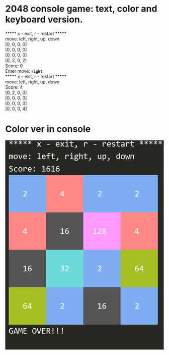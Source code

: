 # 2048 console game: text, color and keyboard version.
***** x - exit, r - restart *****  
move: left, right, up, down  
[0, 0, 0, 0]  
[0, 0, 0, 0]  
[0, 0, 0, 0]  
[0, 2, 0, 2]  
Score: 0   
Enter move: **`right`**  
***** x - exit, r - restart *****  
move: left, right, up, down  
Score: 4  
[0, 2, 0, 0]  
[0, 0, 0, 0]  
[0, 0, 0, 0]  
[0, 0, 0, 4]   
# Color ver in console
![alt text](https://github.com/iforvard/2048/blob/master/2048.png)
